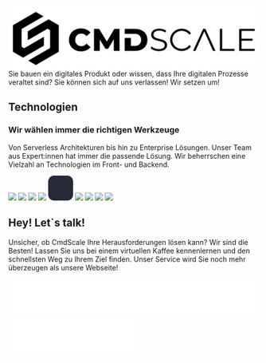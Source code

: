 <img src="assets/logo_full.svg" align="right" />

Sie bauen ein digitales Produkt oder wissen, dass Ihre digitalen Prozesse veraltet sind? Sie können sich auf uns verlassen! Wir setzen um!

## Technologien

### Wir wählen immer die richtigen Werkzeuge

Von Serverless Architekturen bis hin zu Enterprise Lösungen. Unser Team aus Expert:innen hat immer die passende Lösung. Wir beherrschen eine Vielzahl an Technologien im Front- und Backend.

<a href="#"><img src="https://github.com/onemarc/tech-icons/raw/main/icons/go-dark.svg" width="50"></a> <a href="#"><img src="https://github.com/onemarc/tech-icons/raw/main/icons/rust-dark.svg" width="50"></a> <a href="#"><img src="https://github.com/onemarc/tech-icons/raw/main/icons/typescript.svg" width="50"></a> <a href="#"><img src="https://github.com/onemarc/tech-icons/raw/main/icons/python-dark.svg" width="50"></a> <a href="#"><img src="https://raw.githubusercontent.com/onemarc/tech-icons/c0c5ccbdcdde91eb70314e352cac43cf40fb90e1/icons%232/aws-dark.svg" width="50"></a> <a href="#"><img src="https://github.com/onemarc/tech-icons/raw/main/icons/kubernetes-dark.svg" width="50"></a> <a href="#"><img src="https://github.com/onemarc/tech-icons/raw/main/icons/vuejs-dark.svg" width="50"></a> <a href="#"><img src="https://github.com/onemarc/tech-icons/raw/main/icons/react-dark.svg" width="50"></a> <a href="#"><img src="https://github.com/onemarc/tech-icons/raw/main/icons/tailwindcss-dark.svg" width="50"></a>

## Hey! Let`s talk!

Unsicher, ob CmdScale Ihre Herausforderungen lösen kann? Wir sind die Besten! Lassen Sie uns bei einem virtuellen Kaffee kennenlernen und den schnellsten Weg zu Ihrem Ziel finden. Unser Service wird Sie noch mehr überzeugen als unsere Webseite!

[<img src="assets/book_calendly.svg" />](https://calendly.com/cmdscale-daniel-heymann/remote-kaffee-mit-daniel) [<img src="assets/linkedin.svg" />](https://www.linkedin.com/in/daniel-heymann-cmdscale/)